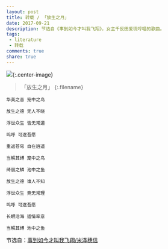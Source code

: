 ```yaml
---
layout: post
title: 转载 / 「放生之月」
date: 2017-09-21
description: 节选自《事到如今才叫我飞翔》，女主千反田爱琉哼唱的歌曲。
tags: 
 - literature
 - 转载
comments: true
share: true
---
```


![](https://wx2.sinaimg.cn/large/78905b2cgy1fniw0o7tu0j21ao0t6n9y.jpg){:.center-image}

> 「放生之月」
{:.filename}
```
华美之音 笼中之鸟   

放生之德 无人不晓   

浮世众生 皆无常道    

呜呼 可遂吾愿   

重返苍穹 自在逍遥   

当解其缚 笼中之鸟  

绮丽之鳞 池中之鱼  

放生之德 谁人不知  

浮世众生 竟无常理  

呜呼 可遂吾愿   

长眠沧海 适情率意   

当解其缚 池中之鱼   
```

节选自：[事到如今才叫我飞翔/米泽穗信](http://test007.gq/TillNow)
